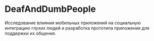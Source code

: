 # DeafAndDumbPeople
Исследование влияния мобильных приложений на социальную интеграцию глухих людей и разработка прототипа приложения для поддержки их общения.
